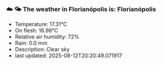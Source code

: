 ### ☁️ 🌤️  The weather in Florianópolis is: Florianópolis

- Temperature: 17.31°C
- On flesh: 16.98°C
- Relative air humidity: 72%
- Rain: 0.0 mm
- Description: Clear sky
- last updated: 2025-08-12T20:20:49.071917
